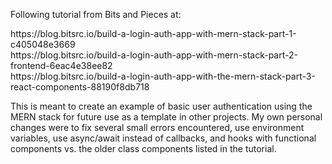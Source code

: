 <p>Following tutorial from Bits and Pieces at:</p>
<div>https://blog.bitsrc.io/build-a-login-auth-app-with-mern-stack-part-1-c405048e3669</div>
<div>https://blog.bitsrc.io/build-a-login-auth-app-with-mern-stack-part-2-frontend-6eac4e38ee82</div>
<div>https://blog.bitsrc.io/build-a-login-auth-app-with-the-mern-stack-part-3-react-components-88190f8db718</div>
<p />
<p>This is meant to create an example of basic user authentication using the MERN stack for future use as a template in other projects. My own personal changes were to fix several small errors encountered, use environment variables, use async/await instead of callbacks, and hooks with functional components vs. the older class components listed in the tutorial.</p>
